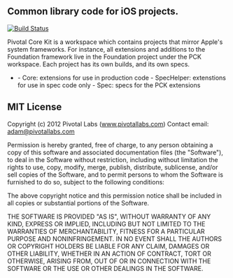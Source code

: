 ## Common library code for iOS projects.

[![Build Status](https://travis-ci.org/pivotal/PivotalCoreKit.png?branch=master)](https://travis-ci.org/pivotal/PivotalCoreKit)

Pivotal Core Kit is a workspace which contains projects that mirror Apple's 
system frameworks.  For instance, all extensions and additions to the 
Foundation framework live in the Foundation project under the PCK workspace.
Each project has its own builds, and its own specs.

- <Framework>
  - Core: extensions for use in production code
  - SpecHelper: extenstions for use in spec code only
  - Spec: specs for the PCK extensions


## MIT License

Copyright (c) 2012 Pivotal Labs (www.pivotallabs.com)
Contact email: adam@pivotallabs.com

Permission is hereby granted, free of charge, to any person
obtaining a copy of this software and associated documentation
files (the "Software"), to deal in the Software without
restriction, including without limitation the rights to use,
copy, modify, merge, publish, distribute, sublicense, and/or sell
copies of the Software, and to permit persons to whom the
Software is furnished to do so, subject to the following
conditions:

The above copyright notice and this permission notice shall be
included in all copies or substantial portions of the Software.

THE SOFTWARE IS PROVIDED "AS IS", WITHOUT WARRANTY OF ANY KIND,
EXPRESS OR IMPLIED, INCLUDING BUT NOT LIMITED TO THE WARRANTIES
OF MERCHANTABILITY, FITNESS FOR A PARTICULAR PURPOSE AND
NONINFRINGEMENT. IN NO EVENT SHALL THE AUTHORS OR COPYRIGHT
HOLDERS BE LIABLE FOR ANY CLAIM, DAMAGES OR OTHER LIABILITY,
WHETHER IN AN ACTION OF CONTRACT, TORT OR OTHERWISE, ARISING
FROM, OUT OF OR IN CONNECTION WITH THE SOFTWARE OR THE USE OR
OTHER DEALINGS IN THE SOFTWARE.
